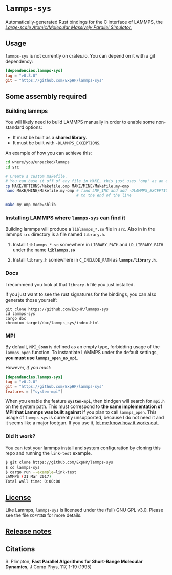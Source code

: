 # `lammps-sys`

Automatically-generated Rust bindings for the C interface of LAMMPS, the [*Large-scale Atomic/Molecular Massively Parallel Simulator.*](http://lammps.sandia.gov/)

## Usage

`lammps-sys` is not currently on crates.io.  You can depend on it with a git dependency:

```toml
[dependencies.lammps-sys]
tag = "v0.3.0"
git = "https://github.com/ExpHP/lammps-sys"
```

## Some assembly required

### Building lammps

You will likely need to build LAMMPS manually in order to enable some non-standard options:

* It must be built as a **shared library.**
* It must be built with `-DLAMMPS_EXCEPTIONS`.

An example of how you can achieve this:

```sh
cd where/you/unpacked/lammps
cd src

# Create a custom makefile.
# You can base it off of any file in MAKE, this just uses 'omp' as an example
cp MAKE/OPTIONS/Makefile.omp MAKE/MINE/Makefile.my-omp
nano MAKE/MINE/Makefile.my-omp # find LMP_INC and add -DLAMMPS_EXCEPTIONS
                               # to the end of the line

make my-omp mode=shlib
```

### Installing LAMMPS where `lammps-sys` can find it

Building lammps will produce a `liblammps_*.so` file in `src`.  Also in in the lammps `src` directory is a file named `library.h`.

1. Install `liblammps_*.so` somewhere in `LIBRARY_PATH` and `LD_LIBRARY_PATH` under the name **`liblammps.so`**

2. Install `library.h` somewhere in `C_INCLUDE_PATH` as **`lammps/library.h`**.

### Docs

I recommend you look at that `library.h` file you just installed.

If you just want to see the rust signatures for the bindings, you can also generate those yourself:

```
git clone https://github.com/ExpHP/lammps-sys
cd lammps-sys
cargo doc
chromium target/doc/lammps_sys/index.html
```

### MPI

By default, **`MPI_Comm`** is defined as an empty type, forbidding usage of the `lammps_open` function. To instantiate LAMMPS under the default settings, **you must use `lammps_open_no_mpi`**.

However, *if you must:*

```toml
[dependencies.lammps-sys]
tag = "v0.2.0"
git = "https://github.com/ExpHP/lammps-sys"
features = ["system-mpi"]
```
When you enable the feature **`system-mpi`**, then bindgen will search for `mpi.h` on the system path. This must correspond to **the same implementation of MPI that Lammps was built against** if you plan to call `lammps_open`. This usage of `lammps-sys` is currently unsupported, because I do not need it and it seems like a major footgun.  If you use it, [let me know how it works out.](https://github.com/ExpHP/lammps-sys/issues)

### Did it work?

You can test your lammps install and system configuration by cloning this repo and running the `link-test` example.

```sh
$ git clone https://github.com/ExpHP/lammps-sys
$ cd lammps-sys
$ cargo run --example=link-test
LAMMPS (31 Mar 2017)
Total wall time: 0:00:00
```

## [License](COPYING)

Like Lammps, `lammps-sys` is licensed under the (full) GNU GPL v3.0. Please see the file `COPYING` for more details.

## [Release notes](relnotes.md)

## Citations

S. Plimpton, **Fast Parallel Algorithms for Short-Range Molecular Dynamics**, J Comp Phys, 117, 1-19 (1995)
